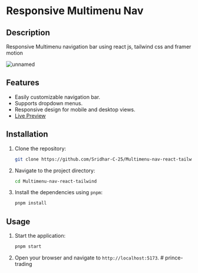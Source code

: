 # Responsive Multimenu Nav
## Description
Responsive Multimenu navigation bar using react js, tailwind css and framer motion



![unnamed](https://github.com/user-attachments/assets/61cc9abd-728f-473b-84c2-8ff433a2b63c)

## Features
 - Easily customizable navigation bar.
 - Supports dropdown menus.
 - Responsive design for mobile and desktop views.
 - [Live Preview](https://multimenu-nav-react-tailwind.vercel.app/)

## Installation
1. Clone the repository:
    ```bash
    git clone https://github.com/Sridhar-C-25/Multimenu-nav-react-tailwind.git
    ```
2. Navigate to the project directory:
    ```bash
    cd Multimenu-nav-react-tailwind
    ```
3. Install the dependencies using `pnpm`:
    ```bash
    pnpm install
    ```

## Usage
1. Start the application:
    ```bash
    pnpm start
    ```
2. Open your browser and navigate to `http://localhost:5173`.
#   p r i n c e - t r a d i n g  
 